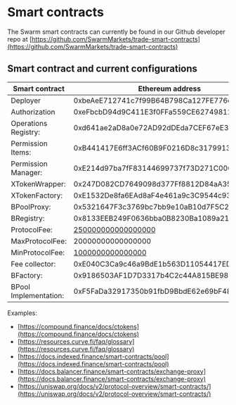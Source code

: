 # Smart contracts

The Swarm smart contracts can currently be found in our Github developer repo at [https://github.com/SwarmMarkets/trade-smart-contracts](https://github.com/SwarmMarkets/trade-smart-contracts)

## Smart contract and current configurations

| Smart contract        | Ethereum address                                                                 | Polygon address                                                                 |
| --------------------- | -------------------------------------------------------------------------------- | ------------------------------------------------------------------------------- |
| Deployer              | 0xbeAeE712741c7f99B64B798Ca127FE776d491FB4                                       | 0xbeAeE712741c7f99B64B798Ca127FE776d491FB4                                      |
| Authorization         | 0xeFbcbD94d9C411E3f0FFa559CE627498122aCA82                                       | 0x218dd2d11cfdea1206821ea72a512641cf62ec03                                      |
| Operations Registry:  | 0xd641ae2aD8a0e72AD92dDEda7CEF67eE3f2A49b9                                       | 0xc6f8f00a0008CAaB78762EAB89f19Bfe1AB58561                                      |
| Permission Items:     | 0xB441417E6ff3ACf60B9F0216D8c3179913080dAa                                       | 0xCE07D5B55EE08a70A5D8786e9b6540b98fB2E740                                      |
| Permission Manager:   | 0xE214d97ba7fF83144699737f73D271C006013d91                                       | 0x2dDe22CbF81844492b5f29a2938ab075a8224Ef5                                      |
| XTokenWrapper:        | 0x247D082CD7649098d377Ff8812D84aA354b55c14                                       | 0x6cDDe4eD9165405c1914b229d3cD4Ac9C354C331                                      |
| XTokenFactory:        | 0xE1532De8fa6EAd8aF4e461a9c3C9544c938F33B5                                       | 0xBf3bec2A8f6327b91A6706a63dB7B8b478c8cc12                                      |
| BPoolProxy:           | 0x5321647F3c3769bc7bb9e10aB10d7F5C2E402c56                                       | 0x174Ac59f7071e1264b6B21Cb7FdC8FA00ae1ef3C                                      |
| BRegistry:            | 0x8133EEB249F0636bba0B8230Ba1089a219263c04                                       | 0x329d3BD0F32C5B889b03aF87c5eD96aC0f22D3C8                                      |
| ProtocolFee:          | [250000000000000000](https://etherscan.io/unitconverter?wei=250000000000000000)  | [250000000000000000](https://etherscan.io/unitconverter?wei=250000000000000000) |
| MaxProtocolFee:       | 20000000000000000                                                                | 20000000000000000                                                               |
| MinProtocolFee:       | [1000000000000000](https://etherscan.io/unitconverter?wei=1000000000000000)      | [1000000000000000](https://etherscan.io/unitconverter?wei=1000000000000000)     |
| Fee collector:        | 0xE040C3Ca9c46a9BdE1b563D11054417ED140e44a                                       | 0xE040C3Ca9c46a9BdE1b563D11054417ED140e44a                                      |
| BFactory:             | 0x9186503AF1D7D3317b4C2c44A815BE984838C296                                       | 0x991Fd11876A438af7BcaDc98f4b3CF201bdf6191                                      |
| BPool Implementation: | 0xF5FaDa32917350b91fbD9BbdE62e69bF483A960A                                       |                                                                                 |

Examples:

* [https://compound.finance/docs/ctokens](https://compound.finance/docs/ctokens)
* [https://resources.curve.fi/faq/glossary](https://resources.curve.fi/faq/glossary)
* [https://docs.indexed.finance/smart-contracts/pool](https://docs.indexed.finance/smart-contracts/pool)
* [https://docs.balancer.finance/smart-contracts/exchange-proxy](https://docs.balancer.finance/smart-contracts/exchange-proxy)
* [https://uniswap.org/docs/v2/protocol-overview/smart-contracts/](https://uniswap.org/docs/v2/protocol-overview/smart-contracts/)
